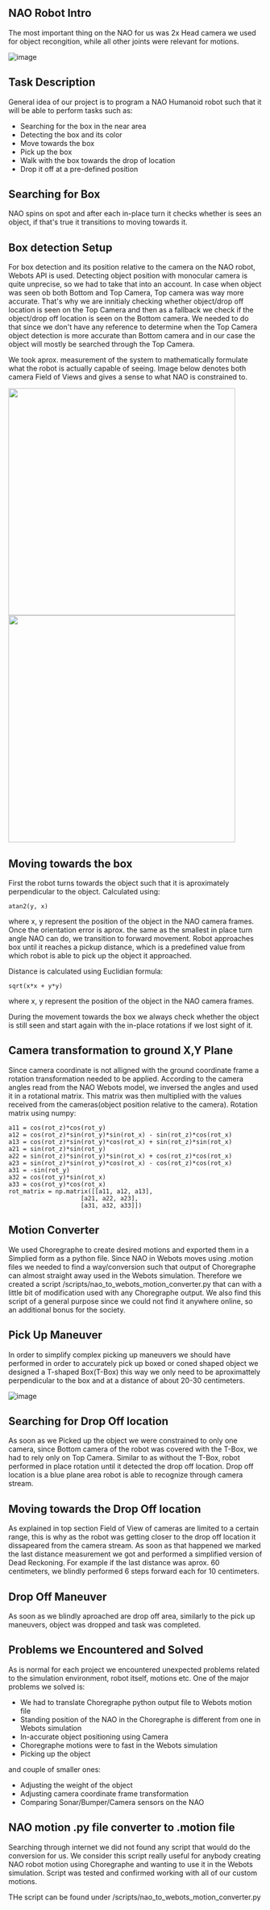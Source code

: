 ## NAO Robot Intro

The most important thing on the NAO for us was 2x Head camera we used for object recongition, while all other joints were relevant for motions.

![image](https://user-images.githubusercontent.com/48418580/125603897-e288db98-0732-488f-8171-77c382e7b307.png)

## Task Description

General idea of our project is to program a NAO Humanoid robot such that it will be able to perform tasks such as:
- Searching for the box in the near area
- Detecting the box and its color
- Move towards the box
- Pick up the box
- Walk with the box towards the drop of location
- Drop it off at a pre-defined position

## Searching for Box

NAO spins on spot and after each in-place turn it checks whether is sees an object, if that's true it transitions to moving towards it.

## Box detection Setup

For box detection and its position relative to the camera on the NAO robot, Webots API is used. 
Detecting object position with monocular camera is quite unprecise, so we had to take that into an account. 
In case when object was seen ob both Bottom and Top Camera, Top camera was way more accurate. 
That's why we are innitialy checking whether object/drop off location is seen on the Top Camera and then as a fallback we check if the object/drop off location is seen on the Bottom camera. 
We needed to do that since we don't have any reference to determine when the Top Camera object detection is more accurate than Bottom camera and in our case the object will mostly be searched through the Top Camera.

We took aprox. measurement of the system to mathematically formulate what the robot is actually capable of seeing.
Image below denotes both camera Field of Views and gives a sense to what NAO is constrained to.

<img src="https://user-images.githubusercontent.com/48418580/125604669-9964c653-2583-44c4-a4e0-32ac0fad222f.png" width="450" height="450"> <img src="https://user-images.githubusercontent.com/48418580/125604723-97ef5800-9802-4174-a52b-7ec5fa39491a.png" width="450" height="450">

## Moving towards the box

First the robot turns towards the object such that it is aproximately perpendicular to the object. Calculated using:
	
	atan2(y, x) 

where x, y represent the position of the object in the NAO camera frames.
Once the orientation error is aprox. the same as the smallest in place turn angle NAO can do, we transition to forward movement.
Robot approaches box until it reaches a pickup distance, which is a predefined value from which robot is able to pick up the object it approached.

Distance is calculated using Euclidian formula:

	sqrt(x*x + y*y)

where x, y represent the position of the object in the NAO camera frames.

During the movement towards the box we always check whether the object is still seen and start again with the in-place rotations if we lost sight of it.

## Camera transformation to ground X,Y Plane

Since camera coordinate is not alligned with the ground coordinate frame a rotation transformation needed to be applied. According to the camera angles read from the NAO Webots model, we inversed the angles and used it in a rotational matrix. This matrix was then multiplied with the values received from the cameras(object position relative to the camera).
Rotation matrix using numpy:

	a11 = cos(rot_z)*cos(rot_y)
	a12 = cos(rot_z)*sin(rot_y)*sin(rot_x) - sin(rot_z)*cos(rot_x)
	a13 = cos(rot_z)*sin(rot_y)*cos(rot_x) + sin(rot_z)*sin(rot_x)
	a21 = sin(rot_z)*sin(rot_y)
	a22 = sin(rot_z)*sin(rot_y)*sin(rot_x) + cos(rot_z)*cos(rot_x)
	a23 = sin(rot_z)*sin(rot_y)*cos(rot_x) - cos(rot_z)*cos(rot_x)
	a31 = -sin(rot_y)
	a32 = cos(rot_y)*sin(rot_x)
	a33 = cos(rot_y)*cos(rot_x)
	rot_matrix = np.matrix([[a11, a12, a13],
                        [a21, a22, a23],
                        [a31, a32, a33]])

## Motion Converter

We used Choregraphe to create desired motions and exported them in a Simplied form as a python file. 
Since NAO in Webots moves using .motion files we needed to find a way/conversion such that output of Choregraphe can almost straight away used in the Webots simulation.
Therefore we created a script /scripts/nao_to_webots_motion_converter.py that can with a little bit of modification used with any Choregraphe output.
We also find this script of a general purpose since we could not find it anywhere online, so an additional bonus for the society.

## Pick Up Maneuver

In order to simplify complex picking up maneuvers we should have performed in order to accurately pick up boxed or coned shaped object we designed a T-shaped Box(T-Box) this way we only need to be aproximattely perpendicular to the box and at a distance of about 20-30 centimeters.

![image](https://user-images.githubusercontent.com/48418580/125595552-8e0e4591-7617-4bd9-b7fe-6d7239df2d5f.png)

## Searching for Drop Off location

As soon as we Picked up the object we were constrained to only one camera, since Bottom camera of the robot was covered with the T-Box, we had to rely only on Top Camera. 
Similar to as without the T-Box, robot performed in place rotation until it detected the drop off location. 
Drop off location is a blue plane area robot is able to recognize through camera stream.

## Moving towards the Drop Off location

As explained in top section Field of View of cameras are limited to a certain range, this is why as the robot was getting closer to the drop off location it dissapeared from the camera stream. 
As soon as that happened we marked the last distance measurement we got and performed a simplified version of Dead Reckoning.
For example if the last distance was aprox. 60 centimeters, we blindly performed 6 steps forward each for 10 centimeters.

## Drop Off Maneuver

As soon as we blindly aproached are drop off area, similarly to the pick up maneuvers, object was dropped and task was completed.

## Problems we Encountered and Solved

As is normal for each project we encountered unexpected problems related to the simulation environment, robot itself, motions etc.
One of the major problems we solved is:
- We had to translate Choregraphe python output file to Webots motion file
- Standing position of the NAO in the Choregraphe is different from one in Webots simulation
- In-accurate object positioning using Camera
- Choregraphe motions were to fast in the Webots simulation
- Picking up the object

and couple of smaller ones:
- Adjusting the weight of the object
- Adjusting camera coordinate frame transformation
- Comparing Sonar/Bumper/Camera sensors on the NAO

## NAO motion .py file converter to .motion file

Searching through internet we did not found any script that would do the conversion for us.
We consider this script really useful for anybody creating NAO robot motion using Choregraphe and wanting to use it in the Webots simulation. 
Script was tested and confirmed working with all of our custom motions.

THe script can be found under /scripts/nao_to_webots_motion_converter.py
